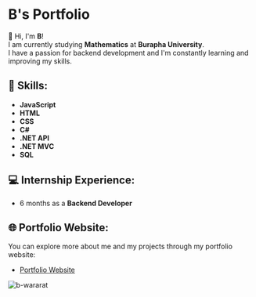 <!-- Level 3: Add custom code -->

# B's Portfolio

👋 Hi, I'm **B**!  
I am currently studying **Mathematics** at **Burapha University**.  
I have a passion for backend development and I'm constantly learning and improving my skills.  

## 🚀 Skills:
- **JavaScript**
- **HTML**
- **CSS**
- **C#**
- **.NET API**
- **.NET MVC**
- **SQL**  

## 💻 Internship Experience:
- 6 months as a **Backend Developer**

## 🌐 Portfolio Website:
You can explore more about me and my projects through my portfolio website:
- [Portfolio Website](https://b-wararat.netlify.app/)


<p align="left"> <img src="https://github-readme-stats.vercel.app/api?username=b-wararat&show_icons=true&theme=radical" alt="b-wararat" />


